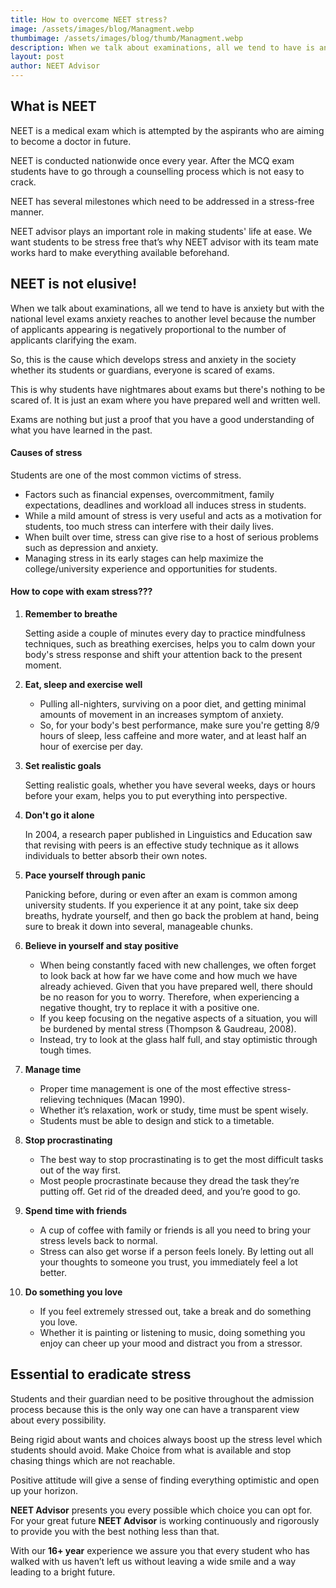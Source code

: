 ```yaml
---
title: How to overcome NEET stress?
image: /assets/images/blog/Managment.webp
thumbimage: /assets/images/blog/thumb/Managment.webp
description: When we talk about examinations, all we tend to have is anxiety but with the national level exams anxiety reaches to another level because the number of applicants appearing is negatively proportional to the number of applicants clarifying the exam
layout: post
author: NEET Advisor
---
```

## What is NEET
NEET is a medical exam which is attempted by the aspirants who are aiming to become a doctor in future.

NEET is conducted nationwide once every year. After the MCQ exam students have to go through a counselling process which is not easy to crack.

NEET has several milestones which need to be addressed in a stress-free manner.

NEET advisor plays an important role in making students' life at ease. We want students to be stress free that’s why NEET advisor with its team mate works hard to make everything available beforehand.

## NEET is not elusive!
When we talk about examinations, all we tend to have is anxiety but with the national level exams anxiety reaches to another level because the number of applicants appearing is negatively proportional to the number of applicants clarifying the exam.

So, this is the cause which develops stress and anxiety in the society whether its students or guardians, everyone is scared of exams. 

This is why students have nightmares about exams but there's nothing to be scared of. It is just an exam where you have prepared well and written well.

Exams are nothing but just a proof that you have a good understanding of what you have learned in the past. 

#### Causes of stress
Students are one of the most common victims of stress. 

- Factors such as financial expenses, overcommitment, family expectations, deadlines and workload all induces stress in students. 
- While a mild amount of stress is very useful and acts as a motivation for students, too much stress can interfere with their daily lives.
- When built over time, stress can give rise to a host of serious problems such as depression and anxiety. 
- Managing stress in its early stages can help maximize the college/university experience and opportunities for students.

#### How to cope with exam stress???
1.	**Remember to breathe**
    
    Setting aside a couple of minutes every day to practice mindfulness techniques, such as breathing exercises, helps you to calm down your body's stress response and shift your attention back to the present moment.

2. **Eat, sleep and exercise well**

    - Pulling all-nighters, surviving on a poor diet, and getting minimal amounts of movement in an increases symptom of anxiety. 
    - So, for your body's best performance, make sure you're getting 8/9 hours of sleep, less caffeine and more water, and at least half an hour of exercise per day.
3. **Set realistic goals**

    Setting realistic goals, whether you have several weeks, days or hours before your exam, helps you to put everything into perspective. 
4. **Don't go it alone**

    In 2004, a research paper published in Linguistics and Education saw that revising with peers is an effective study technique as it allows individuals to better absorb their own notes. 
5. **Pace yourself through panic**

    Panicking before, during or even after an exam is common among university students. If you experience it at any point, take six deep breaths, hydrate yourself, and then go back the problem at hand, being sure to break it down into several, manageable chunks. 
6. **Believe in yourself and stay positive**

    - When being constantly faced with new challenges, we often forget to look back at how far we have come and how much we have already achieved. Given that you have prepared well, there should be no reason for you to worry. Therefore, when experiencing a negative thought, try to replace it with a positive one.
    - If you keep focusing on the negative aspects of a situation, you will be burdened by mental stress (Thompson & Gaudreau, 2008). 
    - Instead, try to look at the glass half full, and stay optimistic through tough times.

7.	**Manage time** 

    - Proper time management is one of the most effective stress-relieving techniques (Macan 1990). 
    - Whether it’s relaxation, work or study, time must be spent wisely. 
    - Students must be able to design and stick to a timetable. 


8.	**Stop procrastinating**

    - The best way to stop procrastinating is to get the most difficult tasks out of the way first. 
    - Most people procrastinate because they dread the task they’re putting off. Get rid of the dreaded deed, and you’re good to go.

9.	**Spend time with friends**

    - A cup of coffee with family or friends is all you need to bring your stress levels back to normal.
    - Stress can also get worse if a person feels lonely. By letting out all your thoughts to someone you trust, you immediately feel a lot better.

10.	**Do something you love**

    - If you feel extremely stressed out, take a break and do something you love. 
    - Whether it is painting or listening to music, doing something you enjoy can cheer up your mood and distract you from a stressor.

## Essential to eradicate stress
Students and their guardian need to be positive throughout the admission process because this is the only way one can have a transparent view about every possibility.

Being rigid about wants and choices always boost up the stress level which students should avoid. Make Choice from what is available and stop chasing things which are not reachable.

Positive attitude will give a sense of finding everything optimistic and open up your horizon.

**NEET Advisor** presents you every possible which choice you can opt for.
For your great future **NEET Advisor** is working continuously and rigorously to provide you with the best nothing less than that. 

With our **16+ year** experience we assure you that every student who has walked with us haven’t left us without leaving a wide smile and a way leading to a bright future.


